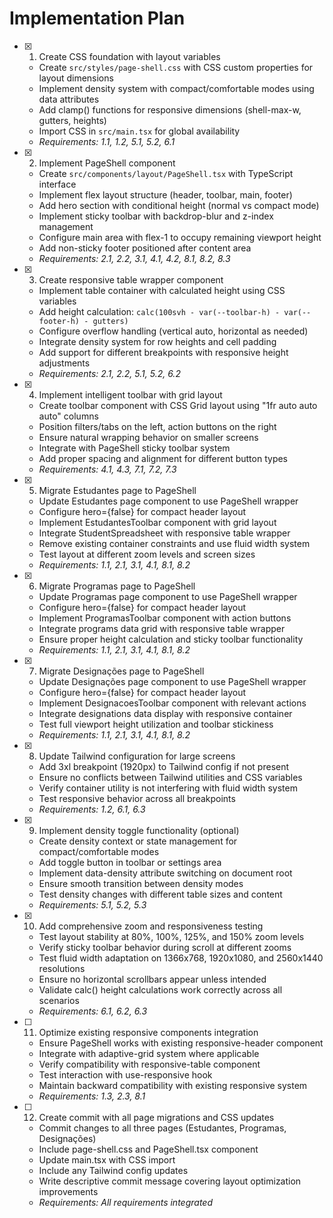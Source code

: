 # Implementation Plan

- [x] 1. Create CSS foundation with layout variables





  - Create `src/styles/page-shell.css` with CSS custom properties for layout dimensions
  - Implement density system with compact/comfortable modes using data attributes
  - Add clamp() functions for responsive dimensions (shell-max-w, gutters, heights)
  - Import CSS in `src/main.tsx` for global availability
  - _Requirements: 1.1, 1.2, 5.1, 5.2, 6.1_

- [x] 2. Implement PageShell component





  - Create `src/components/layout/PageShell.tsx` with TypeScript interface
  - Implement flex layout structure (header, toolbar, main, footer)
  - Add hero section with conditional height (normal vs compact mode)
  - Implement sticky toolbar with backdrop-blur and z-index management
  - Configure main area with flex-1 to occupy remaining viewport height
  - Add non-sticky footer positioned after content area
  - _Requirements: 2.1, 2.2, 3.1, 4.1, 4.2, 8.1, 8.2, 8.3_

- [x] 3. Create responsive table wrapper component





  - Implement table container with calculated height using CSS variables
  - Add height calculation: `calc(100svh - var(--toolbar-h) - var(--footer-h) - gutters)`
  - Configure overflow handling (vertical auto, horizontal as needed)
  - Integrate density system for row heights and cell padding
  - Add support for different breakpoints with responsive height adjustments
  - _Requirements: 2.1, 2.2, 5.1, 5.2, 6.2_

- [x] 4. Implement intelligent toolbar with grid layout





  - Create toolbar component with CSS Grid layout using "1fr auto auto auto" columns
  - Position filters/tabs on the left, action buttons on the right
  - Ensure natural wrapping behavior on smaller screens
  - Integrate with PageShell sticky toolbar system
  - Add proper spacing and alignment for different button types
  - _Requirements: 4.1, 4.3, 7.1, 7.2, 7.3_

- [x] 5. Migrate Estudantes page to PageShell





  - Update Estudantes page component to use PageShell wrapper
  - Configure hero={false} for compact header layout
  - Implement EstudantesToolbar component with grid layout
  - Integrate StudentSpreadsheet with responsive table wrapper
  - Remove existing container constraints and use fluid width system
  - Test layout at different zoom levels and screen sizes
  - _Requirements: 1.1, 2.1, 3.1, 4.1, 8.1, 8.2_

- [x] 6. Migrate Programas page to PageShell





  - Update Programas page component to use PageShell wrapper
  - Configure hero={false} for compact header layout
  - Implement ProgramasToolbar component with action buttons
  - Integrate programs data grid with responsive table wrapper
  - Ensure proper height calculation and sticky toolbar functionality
  - _Requirements: 1.1, 2.1, 3.1, 4.1, 8.1, 8.2_

- [x] 7. Migrate Designações page to PageShell





  - Update Designações page component to use PageShell wrapper
  - Configure hero={false} for compact header layout
  - Implement DesignacoesToolbar component with relevant actions
  - Integrate designations data display with responsive container
  - Test full viewport height utilization and toolbar stickiness
  - _Requirements: 1.1, 2.1, 3.1, 4.1, 8.1, 8.2_

- [x] 8. Update Tailwind configuration for large screens





  - Add 3xl breakpoint (1920px) to Tailwind config if not present
  - Ensure no conflicts between Tailwind utilities and CSS variables
  - Verify container utility is not interfering with fluid width system
  - Test responsive behavior across all breakpoints
  - _Requirements: 1.2, 6.1, 6.3_

- [x] 9. Implement density toggle functionality (optional)





  - Create density context or state management for compact/comfortable modes
  - Add toggle button in toolbar or settings area
  - Implement data-density attribute switching on document root
  - Ensure smooth transition between density modes
  - Test density changes with different table sizes and content
  - _Requirements: 5.1, 5.2, 5.3_

- [x] 10. Add comprehensive zoom and responsiveness testing





  - Test layout stability at 80%, 100%, 125%, and 150% zoom levels
  - Verify sticky toolbar behavior during scroll at different zooms
  - Test fluid width adaptation on 1366x768, 1920x1080, and 2560x1440 resolutions
  - Ensure no horizontal scrollbars appear unless intended
  - Validate calc() height calculations work correctly across all scenarios
  - _Requirements: 6.1, 6.2, 6.3_

- [ ] 11. Optimize existing responsive components integration




  - Ensure PageShell works with existing responsive-header component
  - Integrate with adaptive-grid system where applicable
  - Verify compatibility with responsive-table component
  - Test interaction with use-responsive hook
  - Maintain backward compatibility with existing responsive system
  - _Requirements: 1.3, 2.3, 8.1_

- [ ] 12. Create commit with all page migrations and CSS updates
  - Commit changes to all three pages (Estudantes, Programas, Designações)
  - Include page-shell.css and PageShell.tsx component
  - Update main.tsx with CSS import
  - Include any Tailwind config updates
  - Write descriptive commit message covering layout optimization improvements
  - _Requirements: All requirements integrated_